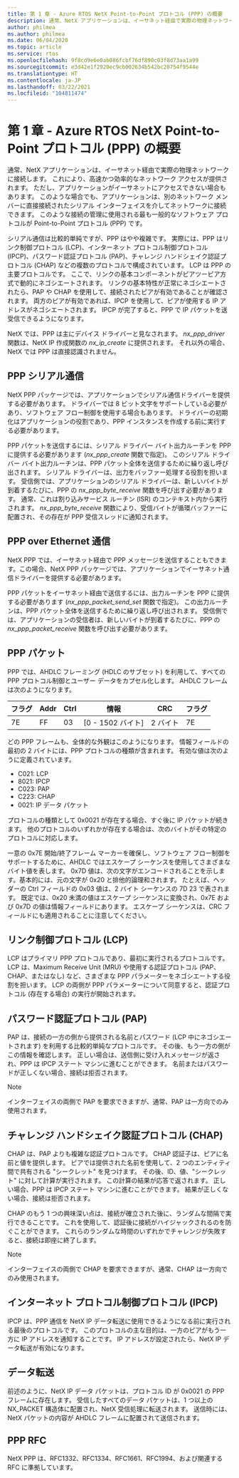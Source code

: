 ```yaml
---
title: 第 1 章 - Azure RTOS NetX Point-to-Point プロトコル (PPP) の概要
description: 通常、NetX アプリケーションは、イーサネット経由で実際の物理ネットワークに接続します。
author: philmea
ms.author: philmea
ms.date: 06/04/2020
ms.topic: article
ms.service: rtos
ms.openlocfilehash: 9f8cd9e6e0ab086fcbf76df890c03f8d73aa1a99
ms.sourcegitcommit: e3d42e1f2920ec9cb002634b542bc20754f9544e
ms.translationtype: HT
ms.contentlocale: ja-JP
ms.lasthandoff: 03/22/2021
ms.locfileid: "104811474"
---
```

# <a name="chapter-1---introduction-to-the-azure-rtos-netx-point-to-point-protocol-ppp"></a>第 1 章 - Azure RTOS NetX Point-to-Point プロトコル (PPP) の概要

通常、NetX アプリケーションは、イーサネット経由で実際の物理ネットワークに接続します。 これにより、高速かつ効率的なネットワーク アクセスが提供されます。 ただし、アプリケーションがイーサネットにアクセスできない場合もあります。 このような場合でも、アプリケーションは、別のネットワーク メンバーに直接接続されたシリアル インターフェイスを介してネットワークに接続できます。 このような接続の管理に使用される最も一般的なソフトウェア プロトコルが Point-to-Point プロトコル (PPP) です。

シリアル通信は比較的単純ですが、PPP はやや複雑です。 実際には、PPP はリンク制御プロトコル (LCP)、インターネット プロトコル制御プロトコル (IPCP)、パスワード認証プロトコル (PAP)、チャレンジ ハンドシェイク認証プロトコル (CHAP) などの複数のプロトコルで構成されています。 LCP は PPP の主要プロトコルです。 ここで、リンクの基本コンポーネントがピアツーピア方式で動的にネゴシエートされます。 リンクの基本特性が正常にネゴシエートされたら、PAP や CHAP を使用して、接続されたピアが有効であることが確認されます。 両方のピアが有効であれば、IPCP を使用して、ピアが使用する IP アドレスがネゴシエートされます。 IPCP が完了すると、PPP で IP パケットを送受信できるようになります。

NetX では、PPP は主にデバイス ドライバーと見なされます。 *nx_ppp_driver* 関数は、NetX IP 作成関数の *nx_ip_create* に提供されます。 それ以外の場合、NetX では PPP は直接認識されません。

## <a name="ppp-serial-communication"></a>PPP シリアル通信

NetX PPP パッケージでは、アプリケーションでシリアル通信ドライバーを提供する必要があります。 ドライバーでは 8 ビット文字をサポートしている必要があり、ソフトウェア フロー制御を使用する場合もあります。 ドライバーの初期化はアプリケーションの役割であり、PPP インスタンスを作成する前に実行する必要があります。

PPP パケットを送信するには、シリアル ドライバー バイト出力ルーチンを PPP に提供する必要があります (*nx_ppp_create* 関数で指定)。 このシリアル ドライバー バイト出力ルーチンは、PPP パケット全体を送信するために繰り返し呼び出されます。 シリアル ドライバーは、出力をバッファー処理する役割を担います。 受信側では、アプリケーションのシリアル ドライバーは、新しいバイトが到着するたびに、PPP の *nx_ppp_byte_receive* 関数を呼び出す必要があります。 通常、これは割り込みサービス ルーチン (ISR) のコンテキスト内から実行されます。 *nx_ppp_byte_receive* 関数により、受信バイトが循環バッファーに配置され、その存在が PPP 受信スレッドに通知されます。

## <a name="ppp-over-ethernet-communication"></a>PPP over Ethernet 通信

NetX PPP では、イーサネット経由で PPP メッセージを送信することもできます。この場合、NetX PPP パッケージでは、アプリケーションでイーサネット通信ドライバーを提供する必要があります。

PPP パケットをイーサネット経由で送信するには、出力ルーチンを PPP に提供する必要があります (*nx_ppp_packet_send_set* 関数で指定)。 この出力ルーチンは、PPP パケット全体を送信するために繰り返し呼び出されます。 受信側では、アプリケーションの受信者は、新しいバイトが到着するたびに、PPP の *nx_ppp_packet_receive* 関数を呼び出す必要があります。

## <a name="ppp-packet"></a>PPP パケット

PPP では、AHDLC フレーミング (HDLC のサブセット) を利用して、すべての PPP プロトコル制御とユーザー データをカプセル化します。 AHDLC フレームは次のようになります。

|**フラグ**|**Addr**|**Ctrl**|**情報**|**CRC**|**フラグ**|
|--------|--------|--------|---------------|-------|--------|
|7E |FF|03|[0 - 1502 バイト]|2 バイト| 7E|

どの PPP フレームも、全体的な外観はこのようになります。 情報フィールドの最初の 2 バイトには、PPP プロトコルの種類が含まれます。 有効な値は次のように定義されています。

- C021: LCP
- 8021: IPCP
- C023: PAP
- C223: CHAP
- 0021: IP データ パケット

プロトコルの種類として 0x0021 が存在する場合、すぐ後に IP パケットが続きます。 他のプロトコルのいずれかが存在する場合は、次のバイトがその特定のプロトコルに対応します。

一意の 0x7E 開始/終了フレーム マーカーを確保し、ソフトウェア フロー制御をサポートするために、AHDLC ではエスケープ シーケンスを使用してさまざまなバイト値を表します。 0x7D 値は、次の文字がエンコードされることを示します。基本的には、元の文字が 0x20 と排他的論理和されます。 たとえば、ヘッダーの Ctrl フィールドの 0x03 値は、2 バイト シーケンスの 7D 23 で表されます。 既定では、0x20 未満の値はエスケープ シーケンスに変換され、0x7E および 0x7D の値は情報フィールドにあります。 エスケープ シーケンスは、CRC フィールドにも適用されることに注意してください。

## <a name="link-control-protocol-lcp"></a>リンク制御プロトコル (LCP)

LCP はプライマリ PPP プロトコルであり、最初に実行されるプロトコルです。 LCP は、Maximum Receive Unit (MRU) や使用する認証プロトコル (PAP、CHAP、またはなし) など、さまざまな PPP パラメーターをネゴシエートする役割を担います。 LCP の両側が PPP パラメーターについて同意すると、認証プロトコル (存在する場合) の実行が開始されます。

## <a name="password-authentication-protocol-pap"></a>パスワード認証プロトコル (PAP)

PAP は、接続の一方の側から提供される名前とパスワード (LCP 中にネゴシエートされます) を利用する比較的単純なプロトコルです。 その後、もう一方の側がこの情報を確認します。 正しい場合は、送信側に受け入れメッセージが返され、PPP は IPCP ステート マシンに進むことができます。 名前またはパスワードが正しくない場合、接続は拒否されます。

>[!NOTE]
> インターフェイスの両側で PAP を要求できますが、通常、PAP は一方向でのみ使用されます。

## <a name="challenge-handshake-authentication-protocol-chap"></a>チャレンジ ハンドシェイク認証プロトコル (CHAP)

CHAP は、PAP よりも複雑な認証プロトコルです。 CHAP 認証子は、ピアに名前と値を提供します。 ピアでは提供された名前を使用して、2 つのエンティティ間で共有される "シークレット" を見つけます。 その後、ID、値、"シークレット" に対して計算が実行されます。 この計算の結果が応答で返されます。 正しい場合、PPP は IPCP ステート マシンに進むことができます。 結果が正しくない場合、接続は拒否されます。

CHAP のもう 1 つの興味深い点は、接続が確立された後に、ランダムな間隔で実行できることです。 これを使用して、認証後に接続がハイジャックされるのを防ぐことができます。 これらのランダムな時間のいずれかでチャレンジが失敗すると、接続は即座に終了します。

>[!NOTE]
> インターフェイスの両側で CHAP を要求できますが、通常、CHAP は一方向でのみ使用されます。

## <a name="internet-protocol-control-protocol-ipcp"></a>インターネット プロトコル制御プロトコル (IPCP)

IPCP は、PPP 通信を NetX IP データ転送に使用できるようになる前に実行される最後のプロトコルです。 このプロトコルの主な目的は、一方のピアがもう一方に IP アドレスを通知することです。 IP アドレスが設定されたら、NetX IP データ転送が有効になります。

## <a name="data-transfer"></a>データ転送

前述のように、NetX IP データ パケットは、プロトコル ID が 0x0021 の PPP フレームに存在します。 受信したすべてのデータ パケットは、1 つ以上の NX_PACKET 構造体に配置され、NetX 受信処理に転送されます。 送信時には、NetX パケットの内容が AHDLC フレームに配置されて送信されます。

## <a name="ppp-rfcs"></a>PPP RFC

NetX PPP は、RFC1332、RFC1334、RFC1661、RFC1994、および関連する RFC に準拠しています。